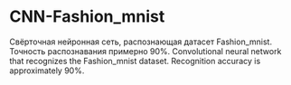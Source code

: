 # CNN-Fashion_mnist
Свёрточная нейронная сеть, распознающая датасет Fashion_mnist. Точность распознавания примерно 90%.
Convolutional neural network that recognizes the Fashion_mnist dataset. 
Recognition accuracy is approximately 90%.
